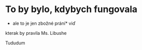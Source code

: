 # To by bylo, kdybych fungovala
* ale to je jen zbožné prání*
viď

kterak by pravila Ms. Libushe

Tududum
